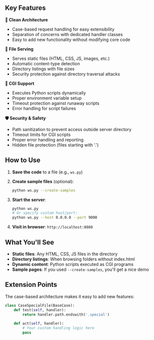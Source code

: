 ## Key Features

**🔧 Clean Architecture**
- Case-based request handling for easy extensibility
- Separation of concerns with dedicated handler classes
- Easy to add new functionality without modifying core code

**📁 File Serving**
- Serves static files (HTML, CSS, JS, images, etc.)
- Automatic content-type detection
- Directory listings with file sizes
- Security protection against directory traversal attacks

**🐍 CGI Support**
- Executes Python scripts dynamically
- Proper environment variable setup
- Timeout protection against runaway scripts
- Error handling for script failures

**🛡️ Security & Safety**
- Path sanitization to prevent access outside server directory
- Timeout limits for CGI scripts
- Proper error handling and reporting
- Hidden file protection (files starting with '.')

## How to Use

1. **Save the code** to a file (e.g., `ws.py`)

2. **Create sample files** (optional):
   ```bash
   python ws.py --create-samples
   ```

3. **Start the server**:
   ```bash
   python ws.py
   # Or specify custom host/port:
   python ws.py --host 0.0.0.0 --port 9000
   ```

4. **Visit in browser**: `http://localhost:8080`

## What You'll See

- **Static files**: Any HTML, CSS, JS files in the directory
- **Directory listings**: When browsing folders without index.html
- **Dynamic content**: Python scripts executed as CGI programs
- **Sample pages**: If you used `--create-samples`, you'll get a nice demo

## Extension Points

The case-based architecture makes it easy to add new features:

```python
class CaseSpecialFile(BaseCase):
    def test(self, handler):
        return handler.path.endswith('.special')
    
    def act(self, handler):
        # Your custom handling logic here
        pass
```

